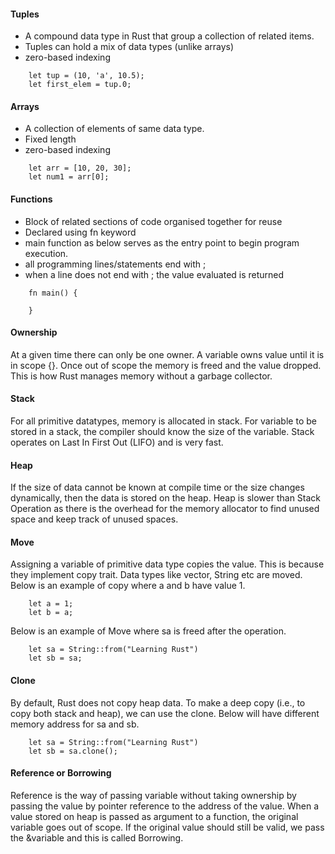 #### Tuples
- A compound data type in Rust that group a collection of related items.
- Tuples can hold a mix of data types (unlike arrays)
- zero-based indexing
``` Usage
    let tup = (10, 'a', 10.5);
    let first_elem = tup.0;
```
#### Arrays
- A collection of elements of same data type.
- Fixed length
- zero-based indexing
```
    let arr = [10, 20, 30];
    let num1 = arr[0];
```
#### Functions
- Block of related sections of code organised together for reuse
- Declared using fn keyword
- main function as below serves as the entry point to begin program execution.
- all programming lines/statements end with ;
- when a line  does not end with ; the value evaluated is returned
```
    fn main() {

    }
```
#### Ownership
At a given time there can only be one owner. A variable owns value until it is in scope {}. Once out of scope the memory is freed and the value dropped. This is how Rust manages memory without a garbage collector.

#### Stack
For all primitive datatypes, memory is allocated in stack. For variable to be stored in a stack, the compiler should know the size of the variable. Stack operates on Last In First Out (LIFO) and is very fast.

#### Heap
If the size of data cannot be known at compile time or the size changes dynamically, then the data is stored on the heap. Heap is slower than Stack Operation as there is the overhead for the memory allocator to find unused space and keep track of unused spaces.

#### Move
Assigning a variable of primitive data type copies the value. This is because they implement copy trait. Data types like vector, String etc are moved.
Below is an example of copy where a and b have value 1.
```
    let a = 1;
    let b = a;
```
Below is an example of Move where sa is freed after the operation.
```
    let sa = String::from("Learning Rust")
    let sb = sa;
```
#### Clone
By default, Rust does not copy heap data. To make a deep copy (i.e., to copy both stack and heap), we can use the clone. Below will have different memory address for sa and sb.
```
    let sa = String::from("Learning Rust")
    let sb = sa.clone();
```
#### Reference or Borrowing
Reference is the way of passing variable without taking ownership by passing the value by pointer reference to the address of the value. When a value stored on heap is passed as argument to a function, the original variable goes out of scope. If the original value should still be valid, we pass the &variable and this is called Borrowing.

